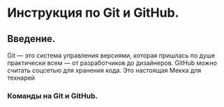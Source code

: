 # Инструкция по Git и GitHub.

## Введение.

Git — это система управления версиями, которая пришлась по душе практически всем — от разработчиков до дизайнеров. GitHub можно считать соцсетью для хранения кода. Это настоящая Мекка для технарей 

### Команды на Git и GitHub.
